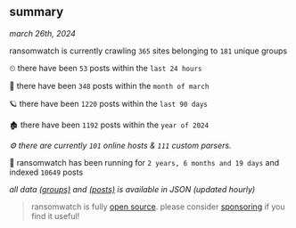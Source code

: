
## summary
_march 26th, 2024_

ransomwatch is currently crawling `365` sites belonging to `181` unique groups

⏲ there have been `53` posts within the `last 24 hours`

🦈 there have been `348` posts within the `month of march`

🪐 there have been `1220` posts within the `last 90 days`

🏚 there have been `1192` posts within the `year of 2024`

_⚙️ there are currently `101` online hosts & `111` custom parsers._

🦕 ransomwatch has been running for `2 years, 6 months and 19 days` and indexed `10649` posts

_all data  [(groups)](http://ransomwhat.telemetry.ltd/groups) and [(posts)](http://ransomwhat.telemetry.ltd/posts) is available in JSON (updated hourly)_

> ransomwatch is fully [open source](https://github.com/joshhighet/ransomwatch#ransomwatch--). please consider [sponsoring](https://github.com/sponsors/joshhighet) if you find it useful!
